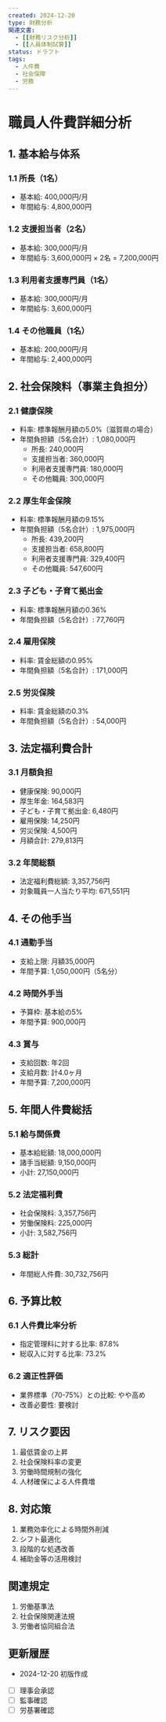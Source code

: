 ```yaml
---
created: 2024-12-20
type: 財務分析
関連文書: 
  - [[財務リスク分析]]
  - [[人員体制試算]]
status: ドラフト
tags:
  - 人件費
  - 社会保障
  - 労務
---
```


# 職員人件費詳細分析

## 1. 基本給与体系
### 1.1 所長（1名）
- 基本給: 400,000円/月
- 年間給与: 4,800,000円

### 1.2 支援担当者（2名）
- 基本給: 300,000円/月
- 年間給与: 3,600,000円 × 2名 = 7,200,000円

### 1.3 利用者支援専門員（1名）
- 基本給: 300,000円/月
- 年間給与: 3,600,000円

### 1.4 その他職員（1名）
- 基本給: 200,000円/月
- 年間給与: 2,400,000円

## 2. 社会保険料（事業主負担分）
### 2.1 健康保険
- 料率: 標準報酬月額の5.0%（滋賀県の場合）
- 年間負担額（5名合計）: 1,080,000円
  - 所長: 240,000円
  - 支援担当者: 360,000円
  - 利用者支援専門員: 180,000円
  - その他職員: 300,000円

### 2.2 厚生年金保険
- 料率: 標準報酬月額の9.15%
- 年間負担額（5名合計）: 1,975,000円
  - 所長: 439,200円
  - 支援担当者: 658,800円
  - 利用者支援専門員: 329,400円
  - その他職員: 547,600円

### 2.3 子ども・子育て拠出金
- 料率: 標準報酬月額の0.36%
- 年間負担額（5名合計）: 77,760円

### 2.4 雇用保険
- 料率: 賃金総額の0.95%
- 年間負担額（5名合計）: 171,000円

### 2.5 労災保険
- 料率: 賃金総額の0.3%
- 年間負担額（5名合計）: 54,000円

## 3. 法定福利費合計
### 3.1 月額負担
- 健康保険: 90,000円
- 厚生年金: 164,583円
- 子ども・子育て拠出金: 6,480円
- 雇用保険: 14,250円
- 労災保険: 4,500円
- 月額合計: 279,813円

### 3.2 年間総額
- 法定福利費総額: 3,357,756円
- 対象職員一人当たり平均: 671,551円

## 4. その他手当
### 4.1 通勤手当
- 支給上限: 月額35,000円
- 年間予算: 1,050,000円（5名分）

### 4.2 時間外手当
- 予算枠: 基本給の5%
- 年間予算: 900,000円

### 4.3 賞与
- 支給回数: 年2回
- 支給月数: 計4.0ヶ月
- 年間予算: 7,200,000円

## 5. 年間人件費総括
### 5.1 給与関係費
- 基本給総額: 18,000,000円
- 諸手当総額: 9,150,000円
- 小計: 27,150,000円

### 5.2 法定福利費
- 社会保険料: 3,357,756円
- 労働保険料: 225,000円
- 小計: 3,582,756円

### 5.3 総計
- 年間総人件費: 30,732,756円

## 6. 予算比較
### 6.1 人件費比率分析
- 指定管理料に対する比率: 87.8%
- 総収入に対する比率: 73.2%

### 6.2 適正性評価
- 業界標準（70-75%）との比較: やや高め
- 改善必要性: 要検討

## 7. リスク要因
1. 最低賃金の上昇
2. 社会保険料率の変更
3. 労働時間規制の強化
4. 人材確保による人件費増

## 8. 対応策
1. 業務効率化による時間外削減
2. シフト最適化
3. 段階的な処遇改善
4. 補助金等の活用検討

## 関連規定
1. 労働基準法
2. 社会保険関連法規
3. 労働者協同組合法

## 更新履歴
- 2024-12-20 初版作成
- [ ] 理事会承認
- [ ] 監事確認
- [ ] 労基署確認